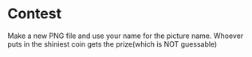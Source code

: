 # Contest
Make a new PNG file and use your name for the picture name.
Whoever puts in the shiniest coin gets the prize(which is NOT guessable)
